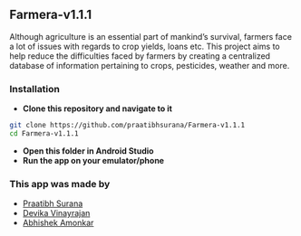 ## Farmera-v1.1.1
Although agriculture is an essential part of mankind’s survival, farmers face a lot of issues with regards to crop yields, loans etc. This project aims to help reduce the difficulties faced by farmers by creating a centralized database of information pertaining to crops, pesticides, weather and more.

### Installation
- **Clone this repository and navigate to it**
```bash
git clone https://github.com/praatibhsurana/Farmera-v1.1.1
cd Farmera-v1.1.1
```

- **Open this folder in Android Studio**
- **Run the app on your emulator/phone**

### This app was made by 
- [Praatibh Surana](https://github.com/praatibhsurana)
- [Devika Vinayrajan](https://github.com/devika-vinay)
- [Abhishek Amonkar](https://github.com/abhiamonkar) 
